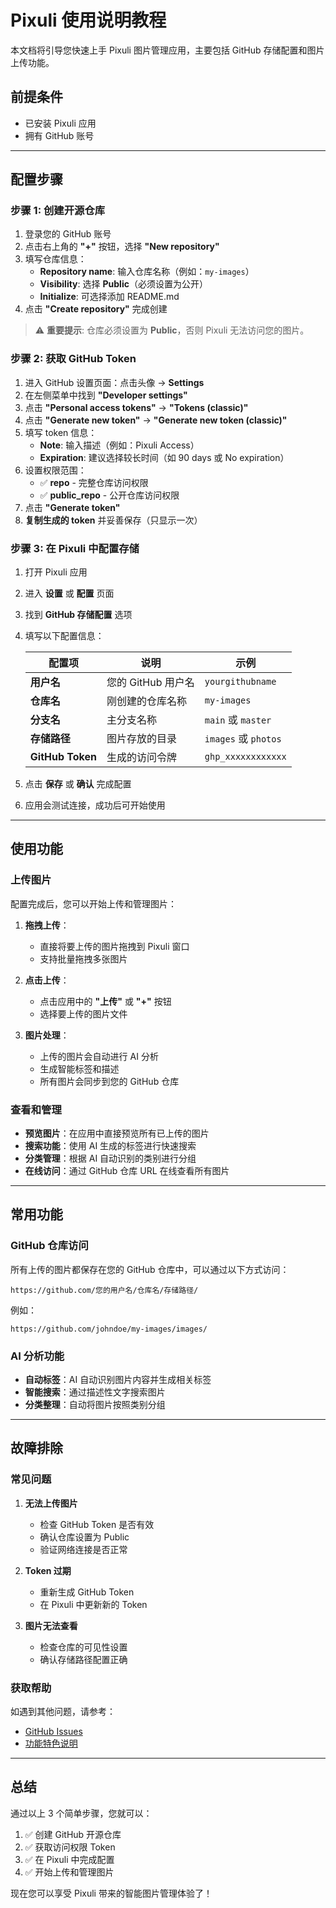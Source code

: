 # Pixuli 使用说明教程

本文档将引导您快速上手 Pixuli 图片管理应用，主要包括 GitHub 存储配置和图片上传功能。

## 前提条件

- 已安装 Pixuli 应用
- 拥有 GitHub 账号

---

## 配置步骤

### 步骤 1: 创建开源仓库

1. 登录您的 GitHub 账号
2. 点击右上角的 **"+"** 按钮，选择 **"New repository"**
3. 填写仓库信息：
   - **Repository name**: 输入仓库名称（例如：`my-images`）
   - **Visibility**: 选择 **Public**（必须设置为公开）
   - **Initialize**: 可选择添加 README.md
4. 点击 **"Create repository"** 完成创建

> ⚠️ **重要提示**: 仓库必须设置为 **Public**，否则 Pixuli 无法访问您的图片。

### 步骤 2: 获取 GitHub Token

1. 进入 GitHub 设置页面：点击头像 → **Settings**
2. 在左侧菜单中找到 **"Developer settings"**
3. 点击 **"Personal access tokens"** → **"Tokens (classic)"**
4. 点击 **"Generate new token"** → **"Generate new token (classic)"**
5. 填写 token 信息：
   - **Note**: 输入描述（例如：Pixuli Access）
   - **Expiration**: 建议选择较长时间（如 90 days 或 No expiration）
6. 设置权限范围：
   - ✅ **repo** - 完整仓库访问权限
   - ✅ **public_repo** - 公开仓库访问权限
7. 点击 **"Generate token"**
8. **复制生成的 token** 并妥善保存（只显示一次）

### 步骤 3: 在 Pixuli 中配置存储

1. 打开 Pixuli 应用
2. 进入 **设置** 或 **配置** 页面
3. 找到 **GitHub 存储配置** 选项
4. 填写以下配置信息：

   | 配置项 | 说明 | 示例 |
   |--------|------|------|
   | **用户名** | 您的 GitHub 用户名 | `yourgithubname` |
   | **仓库名** | 刚创建的仓库名称 | `my-images` |
   | **分支名** | 主分支名称 | `main` 或 `master` |
   | **存储路径** | 图片存放的目录 | `images` 或 `photos` |
   | **GitHub Token** | 生成的访问令牌 | `ghp_xxxxxxxxxxxx` |

5. 点击 **保存** 或 **确认** 完成配置
6. 应用会测试连接，成功后可开始使用

---

## 使用功能

### 上传图片

配置完成后，您可以开始上传和管理图片：

1. **拖拽上传**：
   - 直接将要上传的图片拖拽到 Pixuli 窗口
   - 支持批量拖拽多张图片

2. **点击上传**：
   - 点击应用中的 **"上传"** 或 **"+"** 按钮
   - 选择要上传的图片文件

3. **图片处理**：
   - 上传的图片会自动进行 AI 分析
   - 生成智能标签和描述
   - 所有图片会同步到您的 GitHub 仓库

### 查看和管理

- **预览图片**：在应用中直接预览所有已上传的图片
- **搜索功能**：使用 AI 生成的标签进行快速搜索
- **分类管理**：根据 AI 自动识别的类别进行分组
- **在线访问**：通过 GitHub 仓库 URL 在线查看所有图片

---

## 常用功能

### GitHub 仓库访问

所有上传的图片都保存在您的 GitHub 仓库中，可以通过以下方式访问：

```
https://github.com/您的用户名/仓库名/存储路径/
```

例如：
```
https://github.com/johndoe/my-images/images/
```

### AI 分析功能

- **自动标签**：AI 自动识别图片内容并生成相关标签
- **智能搜索**：通过描述性文字搜索图片
- **分类整理**：自动将图片按照类别分组

---

## 故障排除

### 常见问题

1. **无法上传图片**
   - 检查 GitHub Token 是否有效
   - 确认仓库设置为 Public
   - 验证网络连接是否正常

2. **Token 过期**
   - 重新生成 GitHub Token
   - 在 Pixuli 中更新新的 Token

3. **图片无法查看**
   - 检查仓库的可见性设置
   - 确认存储路径配置正确

### 获取帮助

如遇到其他问题，请参考：
- [GitHub Issues](https://github.com/trueLoving/Pixuli/issues)
- [功能特色说明](./KEYBOARD_FEATURES.md)

---

## 总结

通过以上 3 个简单步骤，您就可以：
1. ✅ 创建 GitHub 开源仓库
2. ✅ 获取访问权限 Token
3. ✅ 在 Pixuli 中完成配置
4. ✅ 开始上传和管理图片

现在您可以享受 Pixuli 带来的智能图片管理体验了！
